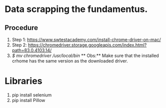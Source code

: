 # Data scrapping the fundamentus.

## Procedure

1. Step 1: https://www.swtestacademy.com/install-chrome-driver-on-mac/
2. Step 2: https://chromedriver.storage.googleapis.com/index.html?path=83.0.4103.14/
3. *$ mv chromedriver /usr/local/bin* 
** Obs:** Make sure that the installed crhome has the same version as the downloaded driver.

# Libraries
1. pip install selenium
2. pip install Pillow